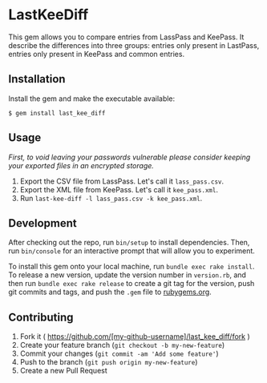 # LastKeeDiff

This gem allows you to compare entries from LassPass and KeePass. It describe the differences into three groups: entries only present in LastPass, entries only present in KeePass and common entries.

## Installation

Install the gem and make the executable available:

    $ gem install last_kee_diff

## Usage

*First, to void leaving your passwords vulnerable please consider keeping your exported files in an encrypted storage.*

1. Export the CSV file from LassPass. Let's call it ```lass_pass.csv```.
2. Export the XML file from KeePass. Let's call it ```kee_pass.xml```.
3. Run ```last-kee-diff -l lass_pass.csv -k kee_pass.xml```.

## Development

After checking out the repo, run `bin/setup` to install dependencies. Then, run `bin/console` for an interactive prompt that will allow you to experiment.

To install this gem onto your local machine, run `bundle exec rake install`. To release a new version, update the version number in `version.rb`, and then run `bundle exec rake release` to create a git tag for the version, push git commits and tags, and push the `.gem` file to [rubygems.org](https://rubygems.org).

## Contributing

1. Fork it ( https://github.com/[my-github-username]/last_kee_diff/fork )
2. Create your feature branch (`git checkout -b my-new-feature`)
3. Commit your changes (`git commit -am 'Add some feature'`)
4. Push to the branch (`git push origin my-new-feature`)
5. Create a new Pull Request
